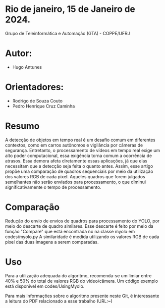 # Rio de janeiro, 15 de Janeiro de 2024.

Grupo de Teleinformática e Automação (GTA) - COPPE/UFRJ

# Autor: 
- Hugo Antunes
  
# Orientadores: 
- Rodrigo de Souza Couto
- Pedro Henrique Cruz Caminha

# Resumo
A detecção de objetos em tempo real é um desafio comum em diferentes contextos, como em carros autônomos e vigilância por câmeras de segurança. Entretanto, o processamento de vídeos em tempo real exige um alto poder computacional, essa exigência torna comum a ocorrência de atrasos. Essa demora afeta diretamente essas aplicações, já que elas necessitam que a detecção seja feita o quanto antes. Assim, esse artigo propõe uma comparação de quadros sequenciais por meio da utilização dos valores RGB de cada pixel. Aqueles quadros que forem julgados semelhantes não serão enviados para processamento, o que diminui significativamente o tempo de processamento.

# Comparação
Redução do envio de envios de quadros para processamento do YOLO, por meio do descarte de quadro similares. Esse descarte é feito por meio da função "Compare" que está encontrada no na classe myolo em codes/myolo.py
A similaridade é medida utilizando os valores RGB de cada pixel das duas imagens a serem comparadas.

# Uso
Para a utilização adequada do algoritmo, recomenda-se um limiar entre 40% e 50% do total de valores RGB do vídeo/câmera. Um código exemplo está disponível em codes/UsingMyolo.

Para mais informações sobre o algoritmo presente neste Git, é interessante a leitura do PDF relacionado a esse trabalho (URL:~)
